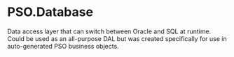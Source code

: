# PSO.Database
Data access layer that can switch between Oracle and SQL at runtime.
Could be used as an all-purpose DAL but was created specifically for use in auto-generated PSO business objects.
